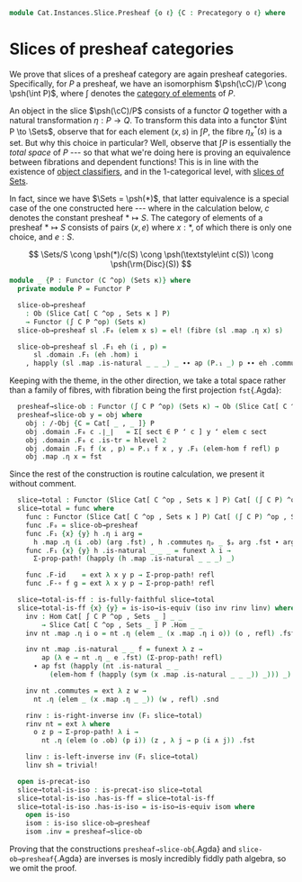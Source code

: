 <!--
```agda
open import Cat.Functor.Equivalence
open import Cat.Functor.Properties
open import Cat.Instances.Elements
open import Cat.Instances.Slice
open import Cat.Functor.Base
open import Cat.Functor.Hom
open import Cat.Prelude
```
-->

```agda
module Cat.Instances.Slice.Presheaf {o ℓ} {C : Precategory o ℓ} where
```

# Slices of presheaf categories

We prove that slices of a presheaf category are again presheaf
categories. Specifically, for $P$ a presheaf, we have an isomorphism
$\psh(\cC)/P \cong \psh(\int P)$, where $\int$ denotes the [category
of elements] of $P$.

[category of elements]: Cat.Instances.Elements.html

<!--
```agda
private
  variable κ : Level
  module C = Precategory C
open Precategory
open Element-hom
open Element
open Functor
open /-Obj
open /-Hom
open _=>_
```
-->

An object in the slice $\psh(\cC)/P$ consists of a functor $Q$
together with a natural transformation $\eta : P \to Q$. To transform
this data into a functor $\int P \to \Sets$, observe that for each
element $(x, s)$ in $\int P$, the fibre $\eta_x^*(s)$ is a set. But why
this choice in particular? Well, observe that $\int P$ is essentially
the _total space_ of $P$ --- so that what we're doing here is proving an
equivalence between fibrations and dependent functions! This is in line
with the existence of [object classifiers], and in the 1-categorical
level, with [slices of Sets].

[object classifiers]: 1Lab.Univalence.html#object-classifiers
[slices of Sets]: Cat.Instances.Slice.html#slices-of-sets

In fact, since we have $\Sets = \psh(*)$, that latter equivalence is a
special case of the one constructed here --- where in the calculation
below, $c$ denotes the constant presheaf $* \mapsto S$. The category of
elements of a presheaf $* \mapsto S$ consists of pairs $(x, e)$ where $x
: *$, of which there is only one choice, and $e : S$.

$$
\Sets/S \cong \psh(*)/c(S) \cong \psh(\textstyle\int c(S)) \cong \psh(\rm{Disc}(S))
$$

```agda
module _ {P : Functor (C ^op) (Sets κ)} where
  private module P = Functor P

  slice-ob→presheaf
    : Ob (Slice Cat[ C ^op , Sets κ ] P)
    → Functor (∫ C P ^op) (Sets κ)
  slice-ob→presheaf sl .F₀ (elem x s) = el! (fibre (sl .map .η x) s)

  slice-ob→presheaf sl .F₁ eh (i , p) =
      sl .domain .F₁ (eh .hom) i
    , happly (sl .map .is-natural _ _ _) _ ∙∙ ap (P.₁ _) p ∙∙ eh .commute
```

<!--
```agda
  slice-ob→presheaf sl .F-id =
    funext λ x → Σ-prop-path! (happly (sl .domain .F-id) _)
  slice-ob→presheaf sl .F-∘ f g =
    funext λ x → Σ-prop-path! (happly (sl .domain .F-∘ _ _) _)

  private abstract
    lemma
      : ∀ (y : Functor (∫ C P ^op) (Sets κ))
          {o o'} {s} {s'} {el : y ʻ (elem o s)}
          {f : C .Hom o' o} (p : P .F₁ f s ≡ s')
      → subst (λ e → y ʻ elem o' e) p (y .F₁ (elem-hom f refl) el)
      ≡ y .F₁ (elem-hom f p) el
    lemma y {o = o} {o' = o'} {el = it} {f = f} =
      J (λ s' p → subst (λ e → y ʻ (elem o' e)) p (y .F₁ (elem-hom f refl) it)
                ≡ y .F₁ (elem-hom f p) it)
        (transport-refl _)
```
-->

Keeping with the theme, in the other direction, we take a total space
rather than a family of fibres, with fibration being the first
projection `fst`{.Agda}:

```agda
  presheaf→slice-ob : Functor (∫ C P ^op) (Sets κ) → Ob (Slice Cat[ C ^op , Sets κ ] P)
  presheaf→slice-ob y = obj where
    obj : /-Obj {C = Cat[ _ , _ ]} P
    obj .domain .F₀ c .∣_∣   = Σ[ sect ∈ P ʻ c ] y ʻ elem c sect
    obj .domain .F₀ c .is-tr = hlevel 2
    obj .domain .F₁ f (x , p) = P.₁ f x , y .F₁ (elem-hom f refl) p
    obj .map .η x = fst
```

<!--
```agda
    obj .domain .F-id {ob} = funext λ { (x , p) → Σ-path (happly (P.F-id) x) (lemma y _ ∙ happly (y .F-id) _) }
    obj .domain .F-∘ f g = funext λ { (x , p) →
      Σ-path (happly (P.F-∘ f g) x)
        ( lemma y _
        ∙∙ ap (λ e → y .F₁ (elem-hom (g C.∘ f) e) p) (P.₀ _ .is-tr _ _ _ _)
        ∙∙ happly (y .F-∘ (elem-hom f refl) (elem-hom g refl)) _) }
    obj .map .is-natural _ _ _ = refl
```
-->

Since the rest of the construction is routine calculation, we present it
without comment.

```agda
  slice→total : Functor (Slice Cat[ C ^op , Sets κ ] P) Cat[ (∫ C P) ^op , Sets κ ]
  slice→total = func where
    func : Functor (Slice Cat[ C ^op , Sets κ ] P) Cat[ (∫ C P) ^op , Sets κ ]
    func .F₀ = slice-ob→presheaf
    func .F₁ {x} {y} h .η i arg =
      h .map .η (i .ob) (arg .fst) , h .commutes ηₚ _ $ₚ arg .fst ∙ arg .snd
    func .F₁ {x} {y} h .is-natural _ _ _ = funext λ i →
      Σ-prop-path! (happly (h .map .is-natural _ _ _) _)

    func .F-id    = ext λ x y p → Σ-prop-path! refl
    func .F-∘ f g = ext λ x y p → Σ-prop-path! refl

  slice→total-is-ff : is-fully-faithful slice→total
  slice→total-is-ff {x} {y} = is-iso→is-equiv (iso inv rinv linv) where
    inv : Hom Cat[ ∫ C P ^op , Sets _ ] _ _
        → Slice Cat[ C ^op , Sets _ ] P .Hom _ _
    inv nt .map .η i o = nt .η (elem _ (x .map .η i o)) (o , refl) .fst

    inv nt .map .is-natural _ _ f = funext λ z →
        ap (λ e → nt .η _ e .fst) (Σ-prop-path! refl)
      ∙ ap fst (happly (nt .is-natural _ _
          (elem-hom f (happly (sym (x .map .is-natural _ _ _)) _))) _)

    inv nt .commutes = ext λ z w →
      nt .η (elem _ (x .map .η _ _)) (w , refl) .snd

    rinv : is-right-inverse inv (F₁ slice→total)
    rinv nt = ext λ where
      o z p → Σ-prop-path! λ i →
        nt .η (elem (o .ob) (p i)) (z , λ j → p (i ∧ j)) .fst

    linv : is-left-inverse inv (F₁ slice→total)
    linv sh = trivial!

  open is-precat-iso
  slice→total-is-iso : is-precat-iso slice→total
  slice→total-is-iso .has-is-ff = slice→total-is-ff
  slice→total-is-iso .has-is-iso = is-iso→is-equiv isom where
    open is-iso
    isom : is-iso slice-ob→presheaf
    isom .inv = presheaf→slice-ob
```

Proving that the constructions `presheaf→slice-ob`{.Agda} and
`slice-ob→presheaf`{.Agda} are inverses is mosly incredibly fiddly path
algebra, so we omit the proof.

<!--
```agda
    isom .rinv x =
      Functor-path
        (λ i → n-ua (Fibre-equiv (λ a → x ʻ elem (i .ob) a) (i .section)))
        λ f → ua→ λ { ((a , b) , p) → path→ua-pathp _ (lemma x _ ∙ lemma' _ _ _) }
      where abstract
        lemma'
          : ∀ {o o'} {sect : P ʻ o .ob}
              (f : Hom (∫ C P ^op) o o')
              (b : x ʻ elem (o .ob) sect)
              (p : sect ≡ o .section)
          → x .F₁ (elem-hom (f .hom) (ap (P.₁ (f .hom)) p ∙ f .commute)) b
          ≡ x .F₁ f (subst (λ e → x ʻ elem (o .ob) e) p b)
        lemma' {o = o} {o' = o'} f b p =
          J (λ _ p → ∀ f b → x .F₁ (elem-hom (f .hom) (ap (P.₁ (f .hom)) p ∙ f .commute)) b
                           ≡ x .F₁ f (subst (λ e → x ʻ elem (o .ob) e) p b))
            (λ f b → ap₂ (x .F₁) (ext refl) (sym (transport-refl b)))
            p f b

    isom .linv x =
      /-Obj-path
        (Functor-path (λ x → n-ua (Total-equiv _ e⁻¹))
          λ f → ua→ λ a → path→ua-pathp _ refl)
        (Nat-pathp _ _ (λ x → ua→ (λ x → sym (x .snd .snd))))

  -- downgrade to an equivalence for continuity/cocontinuity
  slice→total-is-equiv : is-equivalence slice→total
  slice→total-is-equiv = is-precat-iso→is-equivalence slice→total-is-iso

  total→slice : Functor Cat[ (∫ C P) ^op , Sets κ ] (Slice Cat[ C ^op , Sets κ ] P)
  total→slice = slice→total-is-equiv .is-equivalence.F⁻¹
```
-->
